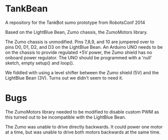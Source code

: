 TankBean
=======

A repository for the TankBot sumo prototype from RobotsConf 2014

Based on the LightBlue Bean, Zumo chassis, the ZumoMotors library.

The Zumo chassis is unmodified.  Pins 7,8,9, and 10 are jumpered over to pins D0, D1, D2, and D3 on the LightBlue Bean.
An Arduino UNO needs to be on the chassis to provide regulated +5V power, the Zumo shield has no onboard power regulator.
The UNO should be programmed with a 'null' sketch, empty setup() and loop().

We fiddled with using a level shifter between the Zumo shield (5V) and the LightBlue Bean (3V).  Turns out we didn't seem
to need it.

Bugs
====

The ZumoMotors library needed to be modified to disable custom PWM as this turned out to be incompatible with the LightBlue Bean.

The Zumo was unable to drive directly backwards.  It could power one motor at a time, but was unable to drive both
motors backwards at the same time.
